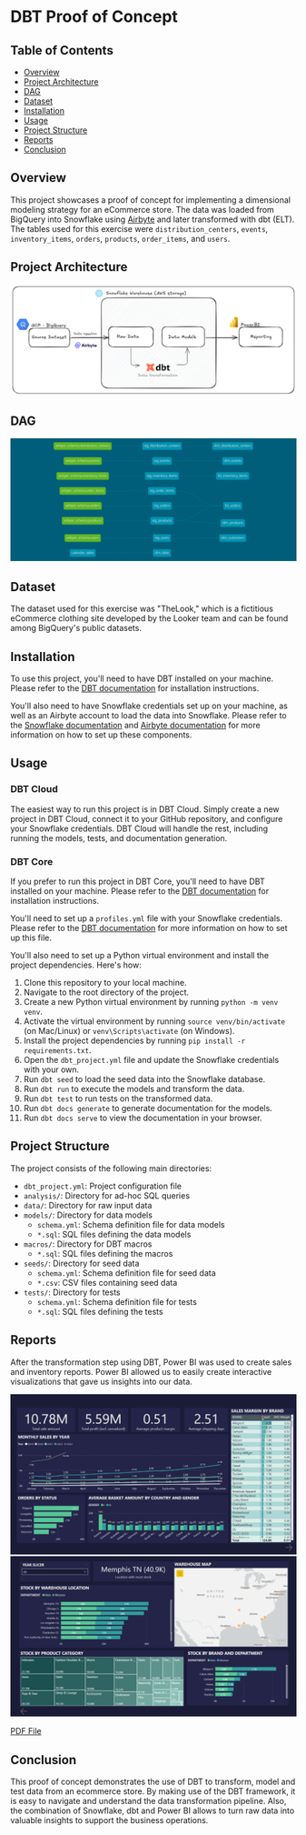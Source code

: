 # DBT Proof of Concept

## Table of Contents

- [Overview](#overview)
- [Project Architecture](#architecture)
- [DAG](#dag)
- [Dataset](#dataset)
- [Installation](#installation)
- [Usage](#usage)
- [Project Structure](#project-structure)
- [Reports](#reports)
- [Conclusion](#conclusion)


## Overview <a name = "overview"></a>

This project showcases a proof of concept for implementing a dimensional modeling strategy for an eCommerce store. The data was loaded from BigQuery into Snowflake using [Airbyte](https://airbyte.com/) and later transformed with dbt (ELT). The tables used for this exercise were `distribution_centers`, `events`, `inventory_items`, `orders`, `products`, `order_items`, and `users`. 

## Project Architecture <a name = "architecture"></a>
![alt text](img/architecture.png "Architecture")

## DAG <a name = "dag"></a>
![alt text](img/dbt-dag.png "Final DAG")

## Dataset <a name = "dataset"></a>

The dataset used for this exercise was "TheLook," which is a fictitious eCommerce clothing site developed by the Looker team and can be found among BigQuery's public datasets.


## Installation <a name = "installation"></a>

To use this project, you'll need to have DBT installed on your machine. Please refer to the [DBT documentation](https://docs.getdbt.com/dbt-cli/installation/) for installation instructions.

You'll also need to have Snowflake credentials set up on your machine, as well as an Airbyte account to load the data into Snowflake. Please refer to the [Snowflake documentation](https://docs.snowflake.com/en/user-guide/python-connector-install.html) and [Airbyte documentation](https://docs.airbyte.io/integrations/sources/bigquery) for more information on how to set up these components.

## Usage <a name = "usage"></a>

### DBT Cloud

The easiest way to run this project is in DBT Cloud. Simply create a new project in DBT Cloud, connect it to your GitHub repository, and configure your Snowflake credentials. DBT Cloud will handle the rest, including running the models, tests, and documentation generation.

### DBT Core

If you prefer to run this project in DBT Core, you'll need to have DBT installed on your machine. Please refer to the [DBT documentation](https://docs.getdbt.com/dbt-cli/installation/) for installation instructions.

 You'll need to set up a `profiles.yml` file with your Snowflake credentials. Please refer to the [DBT documentation](https://docs.getdbt.com/reference/warehouse-profiles/snowflake-profile/) for more information on how to set up this file.

You'll also need to set up a Python virtual environment and install the project dependencies. Here's how:

1. Clone this repository to your local machine.
2. Navigate to the root directory of the project.
3. Create a new Python virtual environment by running `python -m venv venv`.
4. Activate the virtual environment by running `source venv/bin/activate` (on Mac/Linux) or `venv\Scripts\activate` (on Windows).
5. Install the project dependencies by running `pip install -r requirements.txt`.
6. Open the `dbt_project.yml` file and update the Snowflake credentials with your own.
7. Run `dbt seed` to load the seed data into the Snowflake database.
8. Run `dbt run` to execute the models and transform the data.
9. Run `dbt test` to run tests on the transformed data.
10. Run `dbt docs generate` to generate documentation for the models.
11. Run `dbt docs serve` to view the documentation in your browser.

## Project Structure <a name = "project-structure"></a>

The project consists of the following main directories:

- `dbt_project.yml`: Project configuration file
- `analysis/`: Directory for ad-hoc SQL queries
- `data/`: Directory for raw input data
- `models/`: Directory for data models
  - `schema.yml`: Schema definition file for data models
  - `*.sql`: SQL files defining the data models
- `macros/`: Directory for DBT macros
  - `*.sql`: SQL files defining the macros
- `seeds/`: Directory for seed data
  - `schema.yml`: Schema definition file for seed data
  - `*.csv`: CSV files containing seed data
- `tests/`: Directory for tests
  - `schema.yml`: Schema definition file for tests
  - `*.sql`: SQL files defining the tests

## Reports <a name = "reports"></a>

After the transformation step using DBT, Power BI was used to create sales and inventory reports. Power BI allowed us to easily create interactive visualizations that gave us insights into our data. 

![alt text](img/rpt-sales.png "Sales Report")
![alt text](img/rpt-stock.png "Stock Report")

[PDF File](reports/dbt-poc-reports-sample.pdf)

## Conclusion <a name = "conclusion"></a>

This proof of concept demonstrates the use of DBT to transform, model and test data from an ecommerce store. By making use of the DBT framework, it is easy to navigate and understand the data transformation pipeline. Also, the combination of Snowflake, dbt and Power BI allows to turn raw data into valuable insights to support the business operations.